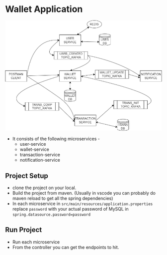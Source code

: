 # Wallet Application

![Alt text](image/wallet.png)

- It consists of the following microservices -
  - user-service
  - wallet-service
  - transaction-service
  - notification-service

## Project Setup

- clone the project on your local.
- Build the project from maven. (Usually in vscode you can probably do maven reload to get all the spring dependencies)
- In each microservice in `src/main/resources/application.properties` replace `password` with your actual password of MySQL in `spring.datasource.password=password`

## Run Project

- Run each microservice
- From the controller you can get the endpoints to hit.
